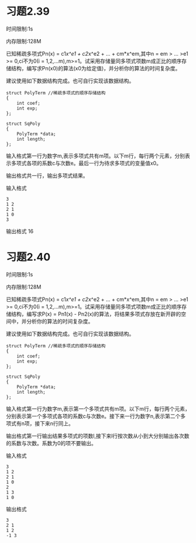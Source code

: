 # 习题2.39
时间限制:1s

内存限制:128M

已知稀疏多项式Pn(x) = c1*x^e1 + c2*x^e2 + ... + cm*x^em,其中n = em > ... >e1 >= 0,ci不为0(i = 1,2,...m),m>=1。试采用存储量同多项式项数m成正比的顺序存储结构，编写求Pn(x0)的算法(x0为给定值)，并分析你的算法的时间复杂度。

建议使用如下数据结构完成。也可自行实现该数据结构。

    struct PolyTerm //稀疏多项式的顺序存储结构
    {
        int coef;
        int exp;
    };

    struct SqPoly
    {
        PolyTerm *data;
        int length;
    };
    
输入格式第一行为数字m,表示多项式共有m项。以下m行，每行两个元素，分别表示多项式各项的系数c与次数e。最后一行为待求多项式的变量值x0。

输出格式共一行，输出多项式结果。

输入格式

    3
    1 2
    2 1
    1 0
    3

输出格式
    16

# 习题2.40
时间限制:1s

内存限制:128M

已知稀疏多项式Pn(x) = c1*x^e1 + c2*x^e2 + ... + cm*x^em,其中n = em > ... >e1 >= 0,ci不为0(i = 1,2,...m),m>=1。试采用存储量同多项式项数m成正比的顺序存储结构，编写求P(x) = Pn1(x) - Pn2(x)的算法，将结果多项式存放在新开辟的空间中，并分析你的算法的时间复杂度。

建议使用如下数据结构完成。也可自行实现该数据结构。

    struct PolyTerm //稀疏多项式的顺序存储结构
    {
        int coef;
        int exp;
    };

    struct SqPoly
    {
        PolyTerm *data;
        int length;
    };
    
输入格式第一行为数字m,表示第一个多项式共有m项。以下m行，每行两个元素，分别表示第一个多项式各项的系数c与次数e。接下来一行为数字n,表示第二个多项式有n项，接下来n行同上。

输出格式第一行输出结果多项式的项数l,接下来l行按次数从小到大分别输出各次数的系数与次数。系数为0的项不要输出。

输入格式

    3
    1 2
    2 1
    1 0
    2
    1 3
    1 0

输出格式

    3
    2 1
    1 2
    -1 3
